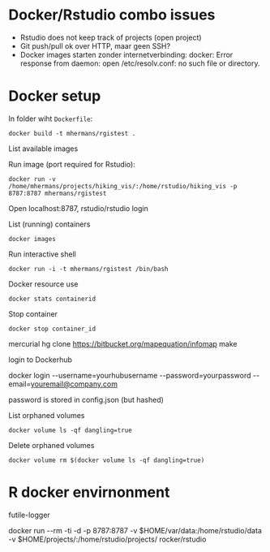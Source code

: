 # Docker/Rstudio combo issues

* Rstudio does not keep track of projects (open project)
* Git push/pull ok over HTTP, maar geen SSH?
* Docker images starten zonder internetverbinding: 
    docker: Error response from daemon: open /etc/resolv.conf: no such file or directory.   
# Docker setup

In folder wiht `Dockerfile`:

    docker build -t mhermans/rgistest .

List available images


Run image (port required for Rstudio):

    docker run -v /home/mhermans/projects/hiking_vis/:/home/rstudio/hiking_vis -p 8787:8787 mhermans/rgistest

Open localhost:8787, rstudio/rstudio login

List (running) containers

    docker images

Run interactive shell 
   
    docker run -i -t mhermans/rgistest /bin/bash

Docker resource use

    docker stats containerid

Stop container

    docker stop container_id 

mercurial
hg clone https://bitbucket.org/mapequation/infomap
make

login to Dockerhub

docker login --username=yourhubusername --password=yourpassword --email=youremail@company.com

password is stored in config.json (but hashed)


List orphaned volumes

	docker volume ls -qf dangling=true

Delete orphaned volumes
	
	docker volume rm $(docker volume ls -qf dangling=true)

	
# R docker envirnonment

futile-logger

docker run --rm -ti -d -p 8787:8787 -v $HOME/var/data:/home/rstudio/data -v $HOME/projects/:/home/rstudio/projects/ rocker/rstudio
